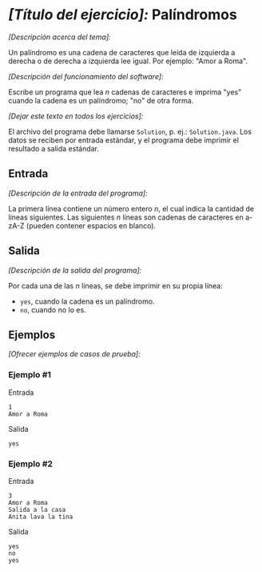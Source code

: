 # _[Título del ejercicio]:_ Palíndromos

_[Descripción acerca del tema]:_

Un palíndromo es una cadena de caracteres que leída de izquierda a derecha o de derecha a izquierda lee igual. Por ejemplo: "Amor a Roma".

_[Descripción del funcionamiento del software]:_

Escribe un programa que lea _n_ cadenas de caracteres e imprima "yes" cuando la cadena es un palíndromo; "no" de otra forma.

_[Dejar este texto en todos los ejercicios]:_

El archivo del programa debe llamarse `Solution`, p. ej.: `Solution.java`. Los datos se reciben por entrada estándar, y el programa debe imprimir el resultado a salida estándar.

## Entrada

_[Descripción de la entrada del programa]:_

La primera línea contiene un número entero _n_, el cual indica la cantidad de líneas siguientes. Las siguientes _n_ líneas son cadenas de caracteres en a-zA-Z (pueden contener espacios en blanco).

## Salida

_[Descripción de la salida del programa]:_

Por cada una de las _n_ líneas, se debe imprimir en su propia línea:

- `yes`, cuando la cadena es un palíndromo.
- `no`, cuando no lo es.

## Ejemplos

_[Ofrecer ejemplos de casos de prueba]:_

### Ejemplo #1

Entrada

```text
1
Amor a Roma
```

Salida

```text
yes
```

### Ejemplo #2

Entrada

```text
3
Amor a Roma
Salida a la casa
Anita lava la tina
```
Salida

```text
yes
no
yes
```
